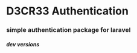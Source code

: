 D3CR33 Authentication
=========================
### simple authentication package for laravel

##### dev versions